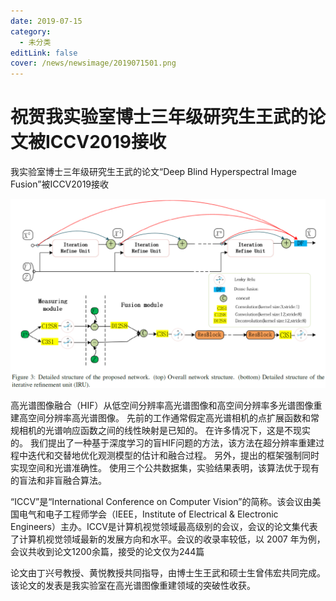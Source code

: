 ```yaml
---
date: 2019-07-15
category:
  - 未分类
editLink: false
cover: /news/newsimage/2019071501.png
---
```



# 祝贺我实验室博士三年级研究生王武的论文被ICCV2019接收

我实验室博士三年级研究生王武的论文“Deep Blind Hyperspectral Image Fusion”被ICCV2019接收


<!-- more -->


![](/news/newsimage/2019071501.png)



高光谱图像融合（HIF）从低空间分辨率高光谱图像和高空间分辨率多光谱图像重建高空间分辨率高光谱图像。
先前的工作通常假定高光谱相机的点扩展函数和常规相机的光谱响应函数之间的线性映射是已知的。 在许多情况下，这是不现实的。
我们提出了一种基于深度学习的盲HIF问题的方法，该方法在超分辨率重建过程中迭代和交替地优化观测模型的估计和融合过程。
另外，提出的框架强制同时实现空间和光谱准确性。 使用三个公共数据集，实验结果表明，该算法优于现有的盲法和非盲融合算法。



“ICCV”是“International Conference on Computer
Vision”的简称。该会议由美国电气和电子工程师学会（IEEE，Institute of Electrical & Electronic
Engineers）主办。ICCV是计算机视觉领域最高级别的会议，会议的论文集代表了计算机视觉领域最新的发展方向和水平。会议的收录率较低，以 2007
年为例，会议共收到论文1200余篇，接受的论文仅为244篇



论文由丁兴号教授、黄悦教授共同指导，由博士生王武和硕士生曾伟宏共同完成。该论文的发表是我实验室在高光谱图像重建领域的突破性收获。

